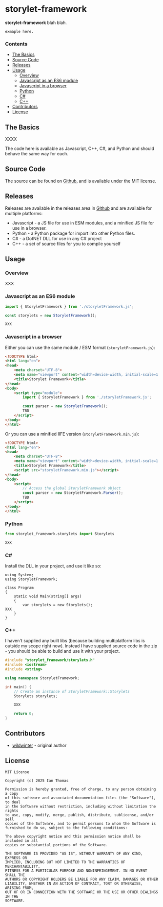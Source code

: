 # storylet-framework
**storylet-framework** blah blah.

```
exmaple here.
```

### Contents
* [The Basics](#the-basics)
* [Source Code](#source-code)
* [Releases](#releases)
* [Usage](#usage)
    * [Overview](#overview)
    * [Javascript as an ES6 module](#javascript-as-an-es6-module)
    * [Javascript in a browser](#javascript-in-a-browser)
    * [Python](#python)
    * [C#](#c)
    * [C++](#c-1)
* [Contributors](#contributors)
* [License](#license)

## The Basics
XXXX

The code here is available as Javascript, C++, C#, and Python and should behave the same way for each.

## Source Code
The source can be found on [Github](https://github.com/wildwinter/storylet-framework), and is available under the MIT license.

## Releases
Releases are available in the releases area in [Github](https://github.com/wildwinter/storylet-framework/releases) and are available for multiple platforms:
* Javascript - a JS file for use in ESM modules, and a minified JS file for use in a browser.
* Python - a Python package for import into other Python files.
* C# - a DotNET DLL for use in any C# project
* C++ - a set of source files for you to compile yourself

## Usage

### Overview
XXX

### Javascript as an ES6 module
```javascript
import { StoryletFramework } from './storyletFramework.js';

const storylets = new StoryletFramework();

XXX

```

### Javascript in a browser
Either you can use the same module / ESM format (`storyletFramework.js`):
```html
<!DOCTYPE html>
<html lang="en">
<head>
    <meta charset="UTF-8">
    <meta name="viewport" content="width=device-width, initial-scale=1.0">
    <title>Storylet Framework</title>
</head>
<body>
    <script type="module">
        import { StoryletFramework } from './storyletFramework.js';

        const parser = new StoryletFramework();
        TBD
    </script>
</body>
</html>
```
Or you can use a minified IIFE version (`storyletFramework.min.js`):
```html
<!DOCTYPE html>
<html lang="en">
<head>
    <meta charset="UTF-8">
    <meta name="viewport" content="width=device-width, initial-scale=1.0">
    <title>Storylet Framework</title>
    <script src="storyletFramework.min.js"></script>
</head>
<body>
    <script>
        // Access the global StoryletFramework object
        const parser = new StoryletFramework.Parser();
        TBD
    </script>
</body>
</html>
```

### Python
```Python
from storylet_framework.storylets import Storylets

XXX

```

### C#
Install the DLL in your project, and use it like so:
```CSharp
using System; 
using StoryletFramework;

class Program
{
    static void Main(string[] args)
    {
        var storylets = new Storylets();
XXX
    }
}
```

### C++
I haven't supplied any built libs (because building multiplatform libs is outside my scope right now). Instead I have supplied source code in the zip - you should be able to build and use it with your project.

```cpp
#include "storylet_framework/storylets.h"
#include <iostream>
#include <string>

using namespace StoryletFramework;

int main() {
    // Create an instance of StoryletFramework::Storylets
    Storylets storylets;

    XXX

    return 0;
}
```

## Contributors
* [wildwinter](https://github.com/wildwinter) - original author

## License
```
MIT License

Copyright (c) 2025 Ian Thomas

Permission is hereby granted, free of charge, to any person obtaining a copy
of this software and associated documentation files (the "Software"), to deal
in the Software without restriction, including without limitation the rights
to use, copy, modify, merge, publish, distribute, sublicense, and/or sell
copies of the Software, and to permit persons to whom the Software is
furnished to do so, subject to the following conditions:

The above copyright notice and this permission notice shall be included in all
copies or substantial portions of the Software.

THE SOFTWARE IS PROVIDED "AS IS", WITHOUT WARRANTY OF ANY KIND, EXPRESS OR
IMPLIED, INCLUDING BUT NOT LIMITED TO THE WARRANTIES OF MERCHANTABILITY,
FITNESS FOR A PARTICULAR PURPOSE AND NONINFRINGEMENT. IN NO EVENT SHALL THE
AUTHORS OR COPYRIGHT HOLDERS BE LIABLE FOR ANY CLAIM, DAMAGES OR OTHER
LIABILITY, WHETHER IN AN ACTION OF CONTRACT, TORT OR OTHERWISE, ARISING FROM,
OUT OF OR IN CONNECTION WITH THE SOFTWARE OR THE USE OR OTHER DEALINGS IN THE
SOFTWARE.
```